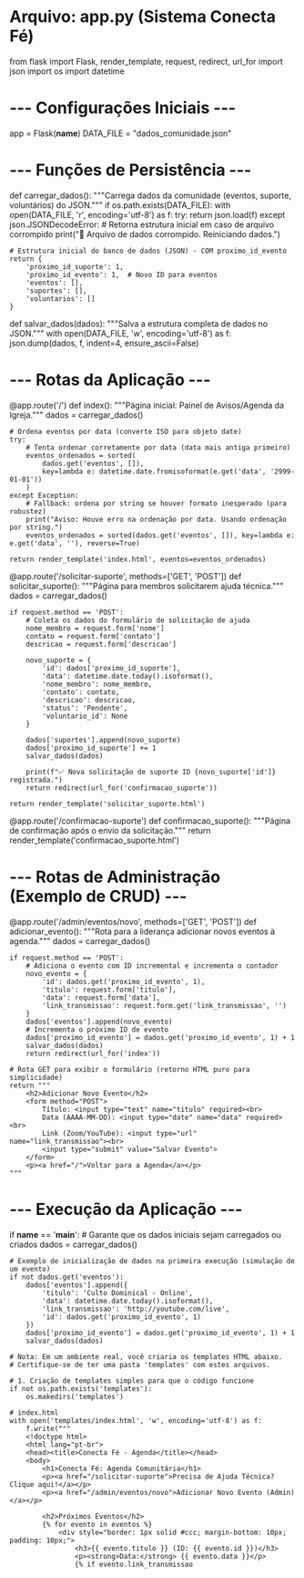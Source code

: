 # Arquivo: app.py (Sistema Conecta Fé)

from flask import Flask, render_template, request, redirect, url_for
import json
import os
import datetime

# --- Configurações Iniciais ---
app = Flask(__name__)
DATA_FILE = "dados_comunidade.json"

# --- Funções de Persistência ---

def carregar_dados():
    """Carrega dados da comunidade (eventos, suporte, voluntários) do JSON."""
    if os.path.exists(DATA_FILE):
        with open(DATA_FILE, 'r', encoding='utf-8') as f:
            try:
                return json.load(f)
            except json.JSONDecodeError:
                # Retorna estrutura inicial em caso de arquivo corrompido
                print("🚨 Arquivo de dados corrompido. Reiniciando dados.")
    
    # Estrutura inicial do banco de dados (JSON) - COM proximo_id_evento
    return {
        'proximo_id_suporte': 1,
        'proximo_id_evento': 1,  # Novo ID para eventos
        'eventos': [],
        'suportes': [],
        'voluntarios': []
    }

def salvar_dados(dados):
    """Salva a estrutura completa de dados no JSON."""
    with open(DATA_FILE, 'w', encoding='utf-8') as f:
        json.dump(dados, f, indent=4, ensure_ascii=False)

# --- Rotas da Aplicação ---

@app.route('/')
def index():
    """Página inicial: Painel de Avisos/Agenda da Igreja."""
    dados = carregar_dados()
    
    # Ordena eventos por data (converte ISO para objeto date)
    try:
        # Tenta ordenar corretamente por data (data mais antiga primeiro)
        eventos_ordenados = sorted(
            dados.get('eventos', []),
            key=lambda e: datetime.date.fromisoformat(e.get('data', '2999-01-01'))
        )
    except Exception:
        # Fallback: ordena por string se houver formato inesperado (para robustez)
        print("Aviso: Houve erro na ordenação por data. Usando ordenação por string.")
        eventos_ordenados = sorted(dados.get('eventos', []), key=lambda e: e.get('data', ''), reverse=True)
    
    return render_template('index.html', eventos=eventos_ordenados)

@app.route('/solicitar-suporte', methods=['GET', 'POST'])
def solicitar_suporte():
    """Página para membros solicitarem ajuda técnica."""
    dados = carregar_dados()
    
    if request.method == 'POST':
        # Coleta os dados do formulário de solicitação de ajuda
        nome_membro = request.form['nome']
        contato = request.form['contato']
        descricao = request.form['descricao']
        
        novo_suporte = {
            'id': dados['proximo_id_suporte'],
            'data': datetime.date.today().isoformat(),
            'nome_membro': nome_membro,
            'contato': contato,
            'descricao': descricao,
            'status': 'Pendente',
            'voluntario_id': None
        }
        
        dados['suportes'].append(novo_suporte)
        dados['proximo_id_suporte'] += 1
        salvar_dados(dados)
        
        print(f"✅ Nova solicitação de suporte ID {novo_suporte['id']} registrada.")
        return redirect(url_for('confirmacao_suporte'))
        
    return render_template('solicitar_suporte.html')

@app.route('/confirmacao-suporte')
def confirmacao_suporte():
    """Página de confirmação após o envio da solicitação."""
    return render_template('confirmacao_suporte.html')

# --- Rotas de Administração (Exemplo de CRUD) ---

@app.route('/admin/eventos/novo', methods=['GET', 'POST'])
def adicionar_evento():
    """Rota para a liderança adicionar novos eventos à agenda."""
    dados = carregar_dados()
    
    if request.method == 'POST':
        # Adiciona o evento com ID incremental e incrementa o contador
        novo_evento = {
            'id': dados.get('proximo_id_evento', 1),
            'titulo': request.form['titulo'],
            'data': request.form['data'],
            'link_transmissao': request.form.get('link_transmissao', '')
        }
        dados['eventos'].append(novo_evento)
        # Incrementa o próximo ID de evento
        dados['proximo_id_evento'] = dados.get('proximo_id_evento', 1) + 1
        salvar_dados(dados)
        return redirect(url_for('index'))
    
    # Rota GET para exibir o formulário (retorno HTML puro para simplicidade)
    return """
        <h2>Adicionar Novo Evento</h2>
        <form method="POST">
            Título: <input type="text" name="titulo" required><br>
            Data (AAAA-MM-DD): <input type="date" name="data" required><br>
            Link (Zoom/YouTube): <input type="url" name="link_transmissao"><br>
            <input type="submit" value="Salvar Evento">
        </form>
        <p><a href="/">Voltar para a Agenda</a></p>
    """

# --- Execução da Aplicação ---
if __name__ == '__main__':
    # Garante que os dados iniciais sejam carregados ou criados
    dados = carregar_dados()
    
    # Exemplo de inicialização de dados na primeira execução (simulação de um evento)
    if not dados.get('eventos'):
        dados['eventos'].append({
            'titulo': 'Culto Dominical - Online',
            'data': datetime.date.today().isoformat(),
            'link_transmissao': 'http://youtube.com/live',
            'id': dados.get('proximo_id_evento', 1)
        })
        dados['proximo_id_evento'] = dados.get('proximo_id_evento', 1) + 1
        salvar_dados(dados)

    # Nota: Em um ambiente real, você criaria os templates HTML abaixo.
    # Certifique-se de ter uma pasta 'templates' com estes arquivos.
    
    # 1. Criação de templates simples para que o código funcione
    if not os.path.exists('templates'):
        os.makedirs('templates')
    
    # index.html
    with open('templates/index.html', 'w', encoding='utf-8') as f:
        f.write("""
        <!doctype html>
        <html lang="pt-br">
        <head><title>Conecta Fé - Agenda</title></head>
        <body>
            <h1>Conecta Fé: Agenda Comunitária</h1>
            <p><a href="/solicitar-suporte">Precisa de Ajuda Técnica? Clique aqui!</a></p>
            <p><a href="/admin/eventos/novo">Adicionar Novo Evento (Admin)</a></p>
            
            <h2>Próximos Eventos</h2>
            {% for evento in eventos %}
                <div style="border: 1px solid #ccc; margin-bottom: 10px; padding: 10px;">
                    <h3>{{ evento.titulo }} (ID: {{ evento.id }})</h3>
                    <p><strong>Data:</strong> {{ evento.data }}</p>
                    {% if evento.link_transmissao
